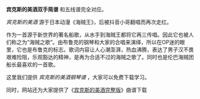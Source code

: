 

**宾克斯的美酒双手简谱** 和五线谱完全对应。

_宾克斯的美酒_ 源于日本动漫《海贼王》，后被抖音小哥翻唱而再次走红。

作为一首源于新世界的著名船歌，从水手到海贼王都将它再三传唱。因此它也被人们称之为“海贼之歌”。由布鲁克的钢琴和大家的合唱来演绎，所以在OP迷的眼里，它也是布鲁克的标志。歌词内容让人心潮澎湃，热血沸腾，表达了男子汉不畏艰难险阻，乐观豁达的精神，是再为合适不过的海贼之歌了。同时也是伦巴海贼团船长最喜欢的一首歌。

这里我们提供 _宾克斯的美酒钢琴谱_ ，大家可以免费下载学习。

同时，网站还为大家提供了《[宾克斯的美酒完整版](Music-1637-宾克斯的美酒-白十字海贼王自由之歌.html "宾克斯的美酒完整版")》曲谱下载

